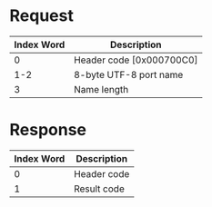# Request

| Index Word | Description                |
|------------|----------------------------|
| 0          | Header code \[0x000700C0\] |
| 1-2        | 8-byte UTF-8 port name     |
| 3          | Name length                |

# Response

| Index Word | Description |
|------------|-------------|
| 0          | Header code |
| 1          | Result code |